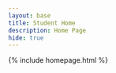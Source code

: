 ```yaml
---
layout: base
title: Student Home 
description: Home Page
hide: true
---
```


{% include homepage.html %}